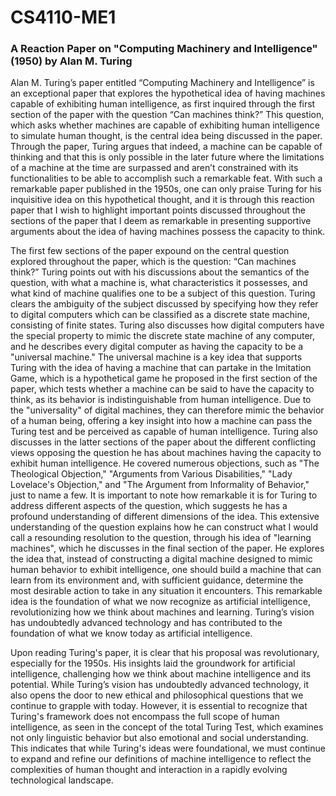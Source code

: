 # CS4110-ME1
### A Reaction Paper on "Computing Machinery and Intelligence" (1950) by Alan M. Turing

Alan M. Turing’s paper entitled “Computing Machinery and Intelligence” is an exceptional paper that explores the hypothetical idea of having machines capable of exhibiting human intelligence, as first inquired through the first section of the paper with the question “Can machines think?” This question, which asks whether machines are capable of exhibiting human intelligence to simulate human thought, is the central idea being discussed in the paper. Through the paper, Turing argues that indeed, a machine can be capable of thinking and that this is only possible in the later future where the limitations of a machine at the time are surpassed and aren’t constrained with its functionalities to be able to accomplish such a remarkable feat. With such a remarkable paper published in the 1950s, one can only praise Turing for his inquisitive idea on this hypothetical thought, and it is through this reaction paper that I wish to highlight important points discussed throughout the sections of the paper that I deem as remarkable in presenting supportive arguments about the idea of having machines possess the capacity to think. 

The first few sections of the paper expound on the central question explored throughout the paper, which is the question: “Can machines think?” Turing points out with his discussions about the semantics of the question, with what a machine is, what characteristics it possesses, and what kind of machine qualifies one to be a subject of this question. Turing clears the ambiguity of the subject discussed by specifying how they refer to digital computers which can be classified as a discrete state machine, consisting of finite states. Turing also discusses how digital computers have the special property to mimic the discrete state machine of any computer, and he describes every digital computer as having the capacity to be a "universal machine." The universal machine is a key idea that supports Turing with the idea of having a machine that can partake in the Imitation Game, which is a hypothetical game he proposed in the first section of the paper, which tests whether a machine can be said to have the capacity to think, as its behavior is indistinguishable from human intelligence. Due to the "universality" of digital machines, they can therefore mimic the behavior of a human being, offering a key insight into how a machine can pass the Turing test and be perceived as capable of human intelligence. Turing also discusses in the latter sections of the paper about the different conflicting views opposing the question he has about machines having the capacity to exhibit human intelligence. He covered numerous objections, such as "The Theological Objection," "Arguments from Various Disabilities," "Lady Lovelace's Objection," and "The Argument from Informality of Behavior," just to name a few. It is important to note how remarkable it is for Turing to address different aspects of the question, which suggests he has a profound understanding of different dimensions of the idea. This extensive understanding of the question explains how he can construct what I would call a resounding resolution to the question, through his idea of "learning machines", which he discusses in the final section of the paper. He explores the idea that, instead of constructing a digital machine designed to mimic human behavior to exhibit intelligence, one should build a machine that can learn from its environment and, with sufficient guidance, determine the most desirable action to take in any situation it encounters. This remarkable idea is the foundation of what we now recognize as artificial intelligence, revolutionizing how we think about machines and learning. Turing’s vision has undoubtedly advanced technology and has contributed to the foundation of what we know today as artificial intelligence.

  Upon reading Turing's paper, it is clear that his proposal was revolutionary, especially for the 1950s. His insights laid the groundwork for artificial intelligence, challenging how we think about machine intelligence and its potential. While Turing’s vision has undoubtedly advanced technology, it also opens the door to new ethical and philosophical questions that we continue to grapple with today. However, it is essential to recognize that Turing's framework does not encompass the full scope of human intelligence, as seen in the concept of the total Turing Test, which examines not only linguistic behavior but also emotional and social understanding. This indicates that while Turing's ideas were foundational, we must continue to expand and refine our definitions of machine intelligence to reflect the complexities of human thought and interaction in a rapidly evolving technological landscape.
